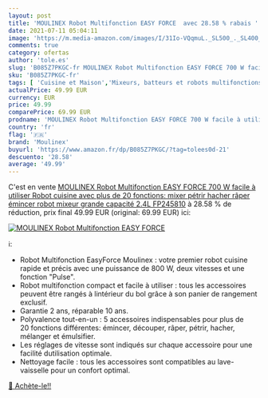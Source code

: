 ```yaml
---
layout: post
title: 'MOULINEX Robot Multifonction EASY FORCE  avec 28.58 % rabais '
date: 2021-07-11 05:04:11
image: 'https://m.media-amazon.com/images/I/31Io-VQqmuL._SL500_._SL400_.jpg'
comments: true
category: ofertas
author: 'tole.es'
slug: 'B085Z7PKGC-fr MOULINEX Robot Multifonction EASY FORCE 700 W facile à...'
sku: 'B085Z7PKGC-fr'
tags: [ 'Cuisine et Maison','Mixeurs, batteurs et robots multifonctions','Petit électroménager','Robots multifonctions','Robots ménagers','moulinex', ]
actualPrice: 49.99 EUR
currency: EUR
price: 49.99
comparePrice: 69.99 EUR
prodname: 'MOULINEX Robot Multifonction EASY FORCE 700 W facile à utiliser  Robot cuisine avec plus de 20 fonctions: mixer  pétrir  hacher  râper  émincer  robot mixeur grande capacité 2.4L FP245810'
country: 'fr'
flag: '🇫🇷'
brand: 'Moulinex'
buyurl: 'https://www.amazon.fr/dp/B085Z7PKGC/?tag=tolees0d-21'
descuento: '28.58'
average: '49.99'
---
```


C'est en vente [MOULINEX Robot Multifonction EASY FORCE 700 W facile à utiliser  Robot cuisine avec plus de 20 fonctions: mixer  pétrir  hacher  râper  émincer  robot mixeur grande capacité 2.4L FP245810](https://www.amazon.fr/dp/B085Z7PKGC/?tag=tolees0d-21)  à  28.58 % de réduction, prix final  49.99 EUR (original: 69.99 EUR) ici:

[![MOULINEX Robot Multifonction EASY FORCE ](https://m.media-amazon.com/images/I/31Io-VQqmuL._SL500_._SL400_.jpg)](https://www.amazon.fr/dp/B085Z7PKGC/?tag=tolees0d-21)

ℹ️:

- Robot Multifonction EasyForce Moulinex : votre premier robot cuisine rapide et précis avec une puissance de 800 W, deux vitesses et une fonction "Pulse".
- Robot multifonction compact et facile à utiliser : tous les accessoires peuvent être rangés à lintérieur du bol grâce à son panier de rangement exclusif.
- Garantie 2 ans, réparable 10 ans.
- Polyvalence tout-en-un : 5 accessoires indispensables pour plus de 20 fonctions différentes: émincer, découper, râper, pétrir, hacher, mélanger et émulsifier.
- Les réglages de vitesse sont indiqués sur chaque accessoire pour une facilité dutilisation optimale.
- Nettoyage facile : tous les accessoires sont compatibles au lave-vaisselle pour un confort optimal.

[🛒 Achète-le!!](https://www.amazon.fr/dp/B085Z7PKGC/?tag=tolees0d-21)
